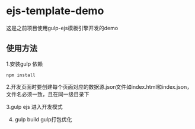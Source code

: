 # ejs-template-demo
这是之前项目使用gulp-ejs模板引擎开发的demo
## 使用方法
1.安装gulp 依赖
 ```
 npm install
 ```
 
2.开发页面时要创建每个页面对应的数据源.json文件如index.html和index.json，文件名必须一致，且在同一级目录下
 
3.gulp ejs 进入开发模式

4. gulp build gulp打包优化


